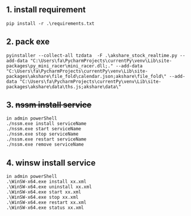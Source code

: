 ## 1. install requirement

```
pip install -r .\requirements.txt
```

## 2. pack exe

```angular2html
pyinstaller --collect-all tzdata  -F .\akshare_stock_realtime.py --add-data "C:\Users\fa\PycharmProjects\currentPy\venv\Lib\site-packages\py_mini_racer\mini_racer.dll;." --add-data "C:\Users\fa\PycharmProjects\currentPy\venv\Lib\site-packages\akshare\file_fold\calendar.json;akshare\file_fold\" --add-data "C:\Users\fa\PycharmProjects\currentPy\venv\Lib\site-packages\akshare\data\ths.js;akshare\data\"
```

## 3. ~~nssm install service~~

```angular2html
in admin powerShell
./nssm.exe install serviceName
./nssm.exe start serviceName
./nssm.exe stop serviceName
./nssm.exe restart serviceName
./nssm.exe remove serviceName
```

## 4. winsw  install service
```angular2html
in admin powerShell
.\WinSW-x64.exe install xx.xml
.\WinSW-x64.exe uninstall xx.xml
.\WinSW-x64.exe start xx.xml
.\WinSW-x64.exe stop xx.xml
.\WinSW-x64.exe restart xx.xml
.\WinSW-x64.exe status xx.xml
```